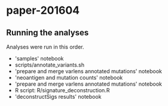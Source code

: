 # paper-201604

## Running the analyses

Analyses were run in this order.

 * 'samples' notebook
 * scripts/annotate_variants.sh
 * 'prepare and merge varlens annotated mutations' notebook
 * 'neoantigen and mutation counts' notebook
 * 'prepare and merge varlens annotated mutations' notebook
 *  R script: R/signature_deconstruction.R
 * 'deconstructSigs results' notebook

 